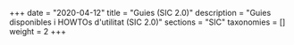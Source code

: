 +++
date        = "2020-04-12"
title       = "Guies (SIC 2.0)"
description = "Guies disponibles i HOWTOs d'utilitat (SIC 2.0)"
sections    = "SIC"
taxonomies  = []
weight 		= 2
+++
